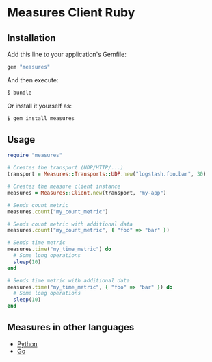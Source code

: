 # Measures Client Ruby

## Installation

Add this line to your application's Gemfile:

```ruby
gem "measures"
```

And then execute:

```bash
$ bundle
```

Or install it yourself as:

```bash
$ gem install measures
```

## Usage

```ruby
require "measures"

# Creates the transport (UDP/HTTP/...)
transport = Measures::Transports::UDP.new("logstash.foo.bar", 30)

# Creates the measure client instance
measures = Measures::Client.new(transport, "my-app")

# Sends count metric
measures.count("my_count_metric")

# Sends count metric with additional data
measures.count("my_count_metric", { "foo" => "bar" })

# Sends time metric
measures.time("my_time_metric") do
  # Some long operations
  sleep(10)
end

# Sends time metric with additional data
measures.time("my_time_metric", { "foo" => "bar" }) do
  # Some long operations
  sleep(10)
end
```

## Measures in other languages

- [Python](https://github.com/globocom/measures)
- [Go](https://github.com/scorphus/measures)  
